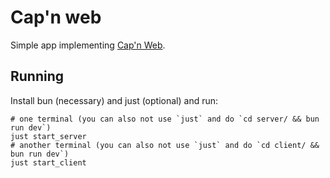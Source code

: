 # Cap'n web

Simple app implementing [Cap'n Web](https://github.com/cloudflare/capnweb/).

## Running

Install bun (necessary) and just (optional) and run:

```shell
# one terminal (you can also not use `just` and do `cd server/ && bun run dev`)
just start_server
# another terminal (you can also not use `just` and do `cd client/ && bun run dev`)
just start_client
```
